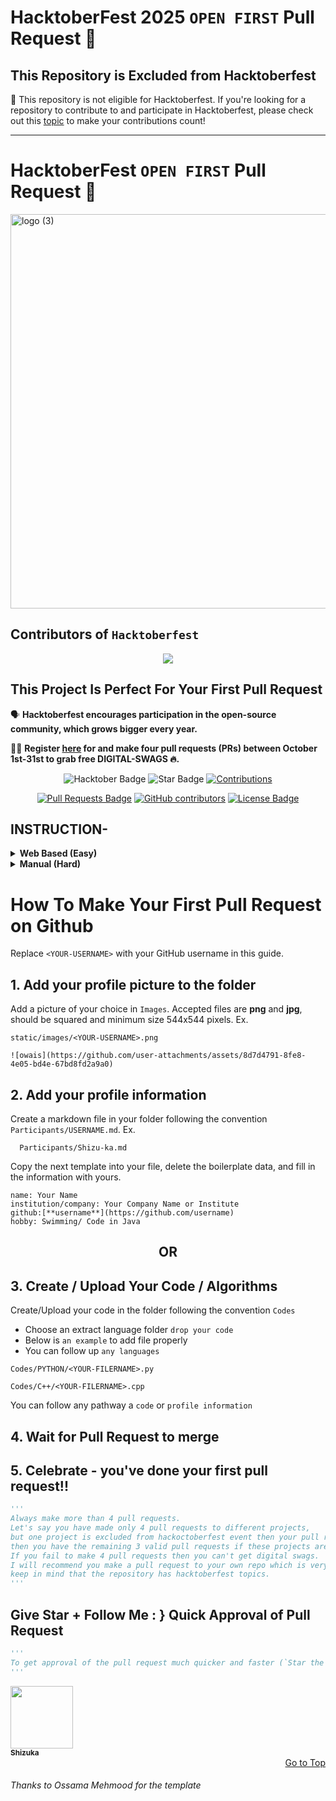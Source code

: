 <a name="scroll-to-top"></a>
# HacktoberFest 2025 `OPEN FIRST` Pull Request 🎉 

## This Repository is Excluded from Hacktoberfest

📢 This repository is not eligible for Hacktoberfest. If you're looking for a repository to contribute to and participate in Hacktoberfest, please check out this [topic](https://github.com/topics/hacktoberfest-accepted) to make your contributions count!

---

# HacktoberFest  `OPEN FIRST` Pull Request 🎉 

<img width="1201" height="631" alt="logo (3)" src="https://github.com/user-attachments/assets/8b327727-00eb-466f-bb07-63fbd98bcb77" />

## Contributors of `Hacktoberfest`

<div align="center">
<a href="https://github.com/Shizu-ka/Hacktoberfest-2025/graphs/contributors">
  <img src="https://contrib.rocks/image?repo=Shizu-ka/Hacktoberfest-2025"/>
</a>  
  </div>

## This Project Is Perfect For Your First Pull Request

🗣 **Hacktoberfest encourages participation in the open-source community, which grows bigger every year.**

📢📢 **Register [here](https://hacktoberfest.com/) for and make four pull requests (PRs) between October 1st-31st to grab free DIGITAL-SWAGS 🔥.**

<div align="center">

<img src="https://img.shields.io/badge/hacktoberfest--blueviolet" alt="Hacktober Badge"/>
 <img src="https://img.shields.io/static/v1?label=%F0%9F%8C%9F&message=If%20Useful&style=style=flat&color=BC4E99" alt="Star Badge"/>
 <a href="https://github.com/Shizu-ka" ><img src="https://img.shields.io/badge/Contributions-welcome-violet.svg?style=flat&logo=git" alt="Contributions" /></a>

<a href="https://github.com/Shizu-ka/Hacktoberfest-2024/pulls"><img src="https://img.shields.io/github/issues-pr/Shizu-ka/Hacktoberfest-2024" alt="Pull Requests Badge"/></a>
<a href="https://github.com/Shizu-ka/Hacktoberfest-2024/graphs/contributors"><img alt="GitHub contributors" src="https://img.shields.io/github/contributors/Shizu-ka/Hacktoberfest-2024?color=2b9348"></a>
<a href="https://github.com/Shizu-ka/Hacktoberfest-2024/blob/master/LICENSE"><img src="https://img.shields.io/github/license/Shizu-ka/Hacktoberfest-2024?color=2b9348" alt="License Badge"/></a>

</div>

## INSTRUCTION- 

<details>
<summary><b>Web Based (Easy)</b></summary>

https://github.com/user-attachments/assets/d00c7c8f-f55a-4108-9b7f-968cc3cda431

</details>

<details>
<summary><b>Manual (Hard)</b></summary>
 
- Fork this Repository using the button at the top on the right corner.
- Clone your forked repository to your PC ( git clone "url from clone option.)
- Create a new branch for your modifications (ie. `git branch new-user` and check it out `git checkout new-user` or simply do `git checkout -b new-user`)
- Add your profile image in `static/images/` ( use drag and drop option or upload by commands.)
- Add your profile data in `content/participant/`
- Add your files (`git add -A`), commit (`git commit -m "added myself"`), and push (`git push origin new-user`)
- Create a pull request.
- Star this repository.

</details>

# How To Make Your First Pull Request on Github

Replace `<YOUR-USERNAME>` with your GitHub username in this guide.

## 1. Add your profile picture to the folder

Add a picture of your choice in `Images`. Accepted files are **png** and **jpg**, should be squared and minimum size 544x544 pixels. Ex.

```
static/images/<YOUR-USERNAME>.png

![owais](https://github.com/user-attachments/assets/8d7d4791-8fe8-4e05-bd4e-67bd8fd2a9a0)
```


## 2. Add your profile information

Create a markdown file in your folder following the convention `Participants/USERNAME.md`. Ex.

```
  Participants/Shizu-ka.md
```



Copy the next template into your file, delete the boilerplate data, and fill in the information with yours.


```
name: Your Name
institution/company: Your Company Name or Institute
github:[**username**](https://github.com/username)
hobby: Swimming/ Code in Java
```


<div align="center">
<h2> OR </h2>
</div>

## 3. Create / Upload Your Code / Algorithms

Create/Upload your code in the folder following the convention `Codes`
- Choose an extract language folder `drop your code`
- Below is `an example` to add file properly
- You can follow up `any languages`
```
Codes/PYTHON/<YOUR-FILERNAME>.py
```
```
Codes/C++/<YOUR-FILERNAME>.cpp
```
You can follow any pathway a `code` or `profile information`

## 4. Wait for Pull Request to merge

## 5. Celebrate - you've done your first pull request!!

```py
'''
Always make more than 4 pull requests.
Let's say you have made only 4 pull requests to different projects,
but one project is excluded from hackoctoberfest event then your pull request will not be counted and 
then you have the remaining 3 valid pull requests if these projects are not excluded.
If you fail to make 4 pull requests then you can't get digital swags.
I will recommend you make a pull request to your own repo which is very very safe for you.
keep in mind that the repository has hacktoberfest topics.
'''
```

## Give Star + Follow Me : } Quick Approval of Pull Request

```py
'''
To get approval of the pull request much quicker and faster (`Star the repo and Follow Me`)🚀
'''
```

  <a href="https://github.com/Shizu-ka">
    <kbd>
      <img src="https://avatars3.githubusercontent.com/Shizu-ka?size=100" width="100px;" alt=""/>
    </kbd>
    <br />
    <sub><b>Shizuka</b></sub>
  </a>

<div align="right">
  <a href="#scroll-to-top" align="right">Go to Top</a>
</div>

<h6>Thanks to Ossama Mehmood for the template</h6>
